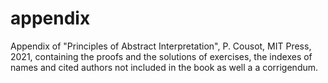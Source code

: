 # appendix
Appendix of "Principles of Abstract Interpretation", P. Cousot, MIT Press, 2021, containing the proofs and the solutions of exercises, the indexes of names and cited authors not included in the book as well a a corrigendum.

